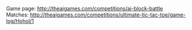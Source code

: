 Game page: http://theaigames.com/competitions/ai-block-battle  
Matches: http://theaigames.com/competitions/ultimate-tic-tac-toe/game-log/Hohol/1
